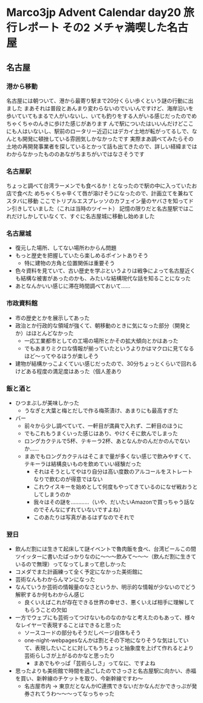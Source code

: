 # Marco3jp Advent Calendar day20 旅行レポート その2 メチャ満喫した名古屋

## 名古屋

### 港から移動

名古屋には朝ついて、港から最寄り駅まで20分くらい歩くという謎の行動に出ました
まあそれは普段とあんまり変わらないのでいいんですけど、海岸沿いを歩いていてもまるで人がいないし、いても釣りをする人がいる感じだったのでめちゃくちゃのんきに歩けた感じがあります
んで駅についたはいいんだけどここにも人はいないし、駅前のロータリー近辺にはデカイ土地が転がってるしで、なんとも開発に頓挫している雰囲気しかなかったです
実際まあ調べてみたらその土地の再開発事業者を探しているとかって話も出てきたので、詳しい経緯まではわからなかったもののあながちまちがいではなさそうです

### 名古屋駅

ちょっと調べて台湾ラーメンでも食べるか！となったので駅の中に入っていたお店で食べた
めちゃくちゃ辛くて唇が溶けそうになったので、計画立てを兼ねてスタバに移動
ここでトリプルエスプレッソのカフェイン量のヤバさを知ってドン引きしていました（これは当時のツイート）
記憶の限りだと名古屋駅ではこれだけしかしていなくて、すぐに名古屋城に移動し始めました

### 名古屋城

- 復元した場所、してない場所わからん問題
- もっと歴史を把握していたら楽しめるポイントありそう
    - 特に建物の方角と位置関係は重要そう
- 色々資料を見ていて、古い歴史を学ぶというよりは戦争によって名古屋近くも結構な被害があったのかも、みたいな結構現代な話を知ることになった
- あとなんかいい感じに滞在時間調べておいて……

### 市政資料館

- 市の歴史とかを展示してあった
- 政治とか行政的な領域が強くて、朝移動のときに気になった部分（開発とか）はほとんどなかった
    - 一応工業都市としての工場の場所とかその拡大傾向とかはあった
    - でもあまりミクロな情報が揃っていたというよりかはマクロに見てなるほど〜ってやるほうが楽しそう
- 建物が結構かっこよくていい感じだったので、30分ちょっとくらいで回れるけどある程度の満足度はあった（個人差あり

### 飯と酒と

- ひつまぶしが美味しかった
    - うなぎと大葉と梅とだしで作る梅茶漬け、あまりにも最高すぎた
- バー
    - 前々から少し調べていて、一軒目が満員で入れず、二軒目のほうに
    - でもこれもうまくいった感じはあり、やけくそに飲んでしまった
    - ロングカクテルで5杯、テキーラ2杯、あとなんかのんだかのんでないか……
    - まあでもロングカクテルはそこまで量が多くない感じで飲みやすくて、テキーラは結構良いものを飲めていい経験だった
        - それはそうとしてやはり自分は高い度数のアルコールをストレートなりで飲むのが得意ではない
        - これウイスキーを始めとして何度もやってきているのになぜ戦おうとしてしまうのか
        - 我々はその謎を…………（いや、だいたいAmazonで買っちゃう話なのでそんなにずれていないですよね）
        - このあたりは写真があるはずなのでそれで

### 翌日

- 飲んだ割には生きて起床して謎イベントで魯肉飯を食べ、台湾ビールこの間ツイッターに書いたばっかりなのに〜〜〜飲みて〜〜〜（飲んだ割に生きているので無理）ってなってしまって悲しかった
- コメダでまた計画練って全く予定になかった美術館に
- 芸術なんもわからんマンになった
- なんていうか芸術の情報量のなさというか、明示的な情報が少ないのでどう解釈するか何もわからん感じ
    - 良くいえばこれが存在できる世界の幸せさ、悪くいえば相手に理解してもらうことの欠如
- 一方でウェブにも芸術ってつけないものなのかなと考えたのもあって、様々なレイヤーで表現することはできると思った
    - ソースコードの部分もそうだしページ自体もそう
    - one-night-webpagesなんかは割とその下地になりそうな気はしていて、表現したいことに対してもうちょっと抽象度を上げて作れるとより芸術らしさが上がるのかなと思ったり
        - まあでもやっぱ「芸術らしさ」ってなに、ですよね
- 思ったよりも美術館で時間を過ごしたのでさっさと名古屋駅に向かい、赤福を買い、新幹線のチケットを取り、今新幹線ですわ〜
    - 名古屋市内 -> 東京だとなんかIC連携できないだかなんだかできっぷが発券されてうわ〜〜〜ってなっちゃった
